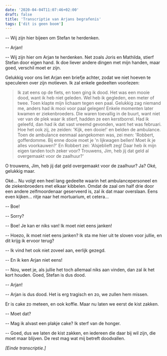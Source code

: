 ```yaml
---
date: '2020-04-04T11:07:46+02:00'
draft: false
title: 'Transcriptie van Arjans begrafenis'
tags: ['dit is geen boom']
---
```


-- Wij zijn hier bijeen om Stefan te herdenken. 

-- Arjan!

-- Wij zijn hier om Arjan te herdenken. Net zoals Joris en Mathilda, stierf Stefan door eigen hand. Ik doe liever andere dingen met mijn handen, maar goed, verschil moet er zijn.

Gelukkig voor ons liet Arjan een briefje achter, zodat we niet hoeven te speculeren over zijn motieven. Ik zal enkele gedeelten voorlezen:

> Ik zat eens op de fiets, en toen ging ik dood. Het was een mooie dood, want ik heb niet geleden. Wel heb ik gegleden, een meter of twee. Toen klapte mijn lichaam tegen een paal. Gelukkig zag niemand me, anders had ik mooi voor paal gelegen!
Enkele momenten later kwamen er ziekenbroeders. Die waren toevallig in de buurt, want niet ver van de plek waar ik stierf, hadden ze een kerstborrel. Had ik geleefd, dan had ik dat vast vreemd gevonden, want het was februari. Hoe het ook zij, ze zeiden: 'Kijk, een dooie!' en belden de ambulance. Toen de ambulance eenmaal aangekomen was, zei men: 'Robbert, gofferdomme. Bij enne dooie moet je 'n lijkwagen bellen! Moet ik je alles voorkauwen?' En Robbert zei: 'Alsjeblieft zeg! Daar heb ik mijn eigen tanden toch zeker voor? Trouwens, Jim, heb jij dat geld al overgemaakt voor de zaalhuur?'

O trouwens, Jim, heb jij dat geld overgemaakt voor de zaalhuur? Ja? Oké, gelukkig maar.

Oké... Nu volgt een heel lang gedeelte waarin het ambulancepersoneel en de ziekenbroeders met elkaar kibbelen. Omdat de zaal om half drie door een andere zelfmoordenaar geserveerd is, zal ik dat maar overslaan. Eens even kijken... ritje naar het mortuarium, et cetera... 

-- Boe!

-- Sorry?

-- Boe! Je kan er niks van! Ik moet niet eens janken!

-- Hoezo, ik moet niet eens janken? Ik sta me hier uit te sloven voor jullie, en dit krijg ik ervoor terug?

-- Ik vind het ook niet zoveel aan, eerlijk gezegd.

-- En ik ken Arjan niet eens!

-- Nou, weet je, als jullie het toch allemaal niks aan vinden, dan zal ik het kort houden. Goed, Stefan is dus dood. 

-- Arjan!

-- Arjan is dus dood. Het is erg tragisch en zo, we zullen hem missen.

Er is cake zo meteen, en ook koffie. Maar nu laten we eerst de kist zakken.

-- Moet dat?

-- Mag ik alvast een plakje cake? Ik sterf van de honger.

-- Goed, dus we laten de kist zakken, en iedereen die daar bij wil zijn, die moet maar blijven. De rest mag wat mij betreft doodvallen.

*[Einde transcriptie.]*
